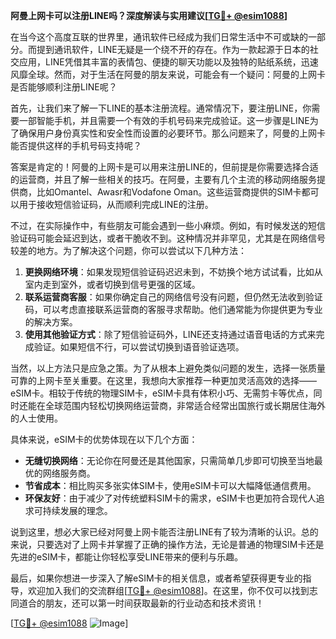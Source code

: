 **阿曼上网卡可以注册LINE吗？深度解读与实用建议[[TG💪+ @esim1088](https://t.me/s/esim1088)]**

在当今这个高度互联的世界里，通讯软件已经成为我们日常生活中不可或缺的一部分。而提到通讯软件，LINE无疑是一个绕不开的存在。作为一款起源于日本的社交应用，LINE凭借其丰富的表情包、便捷的聊天功能以及独特的贴纸系统，迅速风靡全球。然而，对于生活在阿曼的朋友来说，可能会有一个疑问：阿曼的上网卡是否能够顺利注册LINE呢？

首先，让我们来了解一下LINE的基本注册流程。通常情况下，要注册LINE，你需要一部智能手机，并且需要一个有效的手机号码来完成验证。这一步骤是LINE为了确保用户身份真实性和安全性而设置的必要环节。那么问题来了，阿曼的上网卡能否提供这样的手机号码支持呢？

答案是肯定的！阿曼的上网卡是可以用来注册LINE的，但前提是你需要选择合适的运营商，并且了解一些相关的技巧。在阿曼，主要有几个主流的移动网络服务提供商，比如Omantel、Awasr和Vodafone Oman。这些运营商提供的SIM卡都可以用于接收短信验证码，从而顺利完成LINE的注册。

不过，在实际操作中，有些朋友可能会遇到一些小麻烦。例如，有时候发送的短信验证码可能会延迟到达，或者干脆收不到。这种情况并非罕见，尤其是在网络信号较差的地方。为了解决这个问题，你可以尝试以下几种方法：

1. **更换网络环境**：如果发现短信验证码迟迟未到，不妨换个地方试试看，比如从室内走到室外，或者切换到信号更强的区域。
2. **联系运营商客服**：如果你确定自己的网络信号没有问题，但仍然无法收到验证码，可以考虑直接联系运营商的客服寻求帮助。他们通常能为你提供更为专业的解决方案。
3. **使用其他验证方式**：除了短信验证码外，LINE还支持通过语音电话的方式来完成验证。如果短信不行，可以尝试切换到语音验证选项。

当然，以上方法只是应急之策。为了从根本上避免类似问题的发生，选择一张质量可靠的上网卡至关重要。在这里，我想向大家推荐一种更加灵活高效的选择——eSIM卡。相较于传统的物理SIM卡，eSIM卡具有体积小巧、无需剪卡等优点，同时还能在全球范围内轻松切换网络运营商，非常适合经常出国旅行或长期居住海外的人士使用。

具体来说，eSIM卡的优势体现在以下几个方面：

- **无缝切换网络**：无论你在阿曼还是其他国家，只需简单几步即可切换至当地最优的网络服务商。
- **节省成本**：相比购买多张实体SIM卡，使用eSIM卡可以大幅降低通信费用。
- **环保友好**：由于减少了对传统塑料SIM卡的需求，eSIM卡也更加符合现代人追求可持续发展的理念。

说到这里，想必大家已经对阿曼上网卡能否注册LINE有了较为清晰的认识。总的来说，只要选对了上网卡并掌握了正确的操作方法，无论是普通的物理SIM卡还是先进的eSIM卡，都能让你轻松享受LINE带来的便利与乐趣。

最后，如果你想进一步深入了解eSIM卡的相关信息，或者希望获得更专业的指导，欢迎加入我们的交流群组[[TG💪+ @esim1088](https://t.me/s/esim1088)]。在这里，你不仅可以找到志同道合的朋友，还可以第一时间获取最新的行业动态和技术资讯！

[[TG💪+ @esim1088](https://t.me/s/esim1088) ![Image](https://i.postimg.cc/4NQfJmqS/Snipaste-2025-05-13-00-14-12.png)]